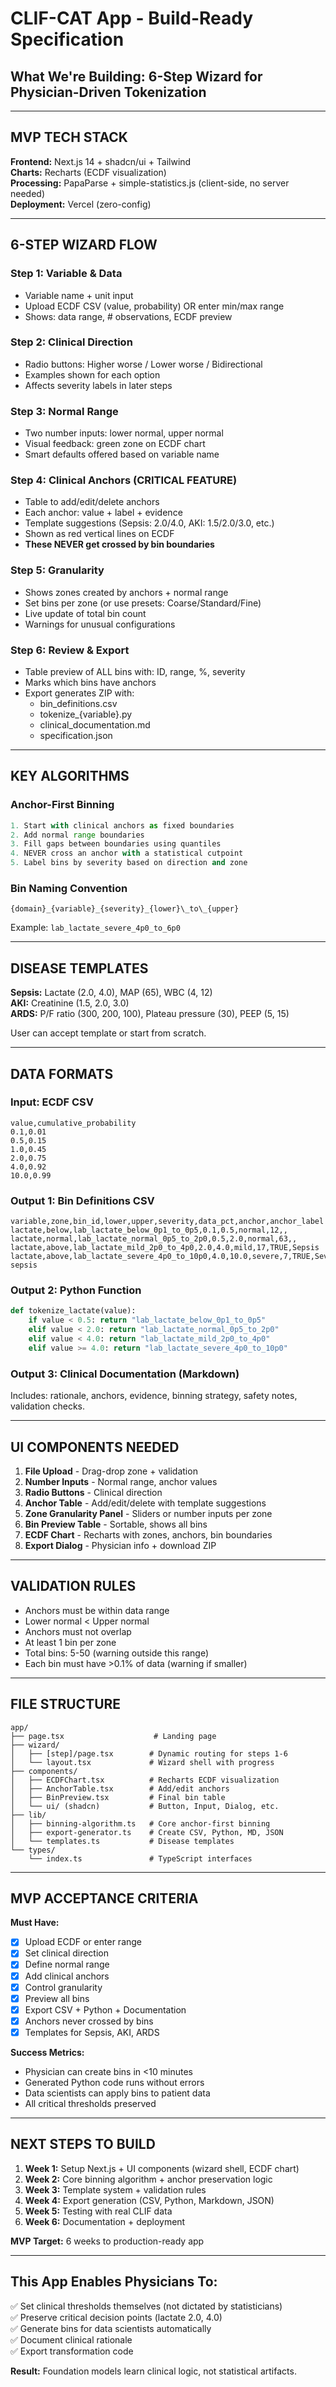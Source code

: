 # CLIF-CAT App - Build-Ready Specification

## What We're Building: 6-Step Wizard for Physician-Driven Tokenization

---

## MVP TECH STACK

**Frontend:** Next.js 14 + shadcn/ui + Tailwind  
**Charts:** Recharts (ECDF visualization)  
**Processing:** PapaParse + simple-statistics.js (client-side, no server needed)  
**Deployment:** Vercel (zero-config)

---

## 6-STEP WIZARD FLOW

### Step 1: Variable & Data
- Variable name + unit input
- Upload ECDF CSV (value, probability) OR enter min/max range
- Shows: data range, # observations, ECDF preview

### Step 2: Clinical Direction
- Radio buttons: Higher worse / Lower worse / Bidirectional
- Examples shown for each option
- Affects severity labels in later steps

### Step 3: Normal Range
- Two number inputs: lower normal, upper normal
- Visual feedback: green zone on ECDF chart
- Smart defaults offered based on variable name

### Step 4: Clinical Anchors (CRITICAL FEATURE)
- Table to add/edit/delete anchors
- Each anchor: value + label + evidence
- Template suggestions (Sepsis: 2.0/4.0, AKI: 1.5/2.0/3.0, etc.)
- Shown as red vertical lines on ECDF
- **These NEVER get crossed by bin boundaries**

### Step 5: Granularity
- Shows zones created by anchors + normal range
- Set bins per zone (or use presets: Coarse/Standard/Fine)
- Live update of total bin count
- Warnings for unusual configurations

### Step 6: Review & Export
- Table preview of ALL bins with: ID, range, %, severity
- Marks which bins have anchors
- Export generates ZIP with:
  - bin_definitions.csv
  - tokenize_{variable}.py
  - clinical_documentation.md
  - specification.json

---

## KEY ALGORITHMS

### Anchor-First Binning
```python
1. Start with clinical anchors as fixed boundaries
2. Add normal range boundaries
3. Fill gaps between boundaries using quantiles
4. NEVER cross an anchor with a statistical cutpoint
5. Label bins by severity based on direction and zone
```

### Bin Naming Convention
`{domain}_{variable}_{severity}_{lower}\_to\_{upper}`

Example: `lab_lactate_severe_4p0_to_6p0`

---

## DISEASE TEMPLATES

**Sepsis:** Lactate (2.0, 4.0), MAP (65), WBC (4, 12)  
**AKI:** Creatinine (1.5, 2.0, 3.0)  
**ARDS:** P/F ratio (300, 200, 100), Plateau pressure (30), PEEP (5, 15)

User can accept template or start from scratch.

---

## DATA FORMATS

### Input: ECDF CSV
```csv
value,cumulative_probability
0.1,0.01
0.5,0.15
1.0,0.45
2.0,0.75
4.0,0.92
10.0,0.99
```

### Output 1: Bin Definitions CSV
```csv
variable,zone,bin_id,lower,upper,severity,data_pct,anchor,anchor_label
lactate,below,lab_lactate_below_0p1_to_0p5,0.1,0.5,normal,12,,
lactate,normal,lab_lactate_normal_0p5_to_2p0,0.5,2.0,normal,63,,
lactate,above,lab_lactate_mild_2p0_to_4p0,2.0,4.0,mild,17,TRUE,Sepsis
lactate,above,lab_lactate_severe_4p0_to_10p0,4.0,10.0,severe,7,TRUE,Severe sepsis
```

### Output 2: Python Function
```python
def tokenize_lactate(value):
    if value < 0.5: return "lab_lactate_below_0p1_to_0p5"
    elif value < 2.0: return "lab_lactate_normal_0p5_to_2p0"
    elif value < 4.0: return "lab_lactate_mild_2p0_to_4p0"
    elif value >= 4.0: return "lab_lactate_severe_4p0_to_10p0"
```

### Output 3: Clinical Documentation (Markdown)
Includes: rationale, anchors, evidence, binning strategy, safety notes, validation checks.

---

## UI COMPONENTS NEEDED

1. **File Upload** - Drag-drop zone + validation
2. **Number Inputs** - Normal range, anchor values
3. **Radio Buttons** - Clinical direction
4. **Anchor Table** - Add/edit/delete with template suggestions
5. **Zone Granularity Panel** - Sliders or number inputs per zone
6. **Bin Preview Table** - Sortable, shows all bins
7. **ECDF Chart** - Recharts with zones, anchors, bin boundaries
8. **Export Dialog** - Physician info + download ZIP

---

## VALIDATION RULES

- Anchors must be within data range
- Lower normal < Upper normal
- Anchors must not overlap
- At least 1 bin per zone
- Total bins: 5-50 (warning outside this range)
- Each bin must have >0.1% of data (warning if smaller)

---

## FILE STRUCTURE

```
app/
├── page.tsx                    # Landing page
├── wizard/
│   ├── [step]/page.tsx        # Dynamic routing for steps 1-6
│   └── layout.tsx             # Wizard shell with progress
├── components/
│   ├── ECDFChart.tsx          # Recharts ECDF visualization
│   ├── AnchorTable.tsx        # Add/edit anchors
│   ├── BinPreview.tsx         # Final bin table
│   └── ui/ (shadcn)           # Button, Input, Dialog, etc.
├── lib/
│   ├── binning-algorithm.ts   # Core anchor-first binning
│   ├── export-generator.ts    # Create CSV, Python, MD, JSON
│   └── templates.ts           # Disease templates
└── types/
    └── index.ts               # TypeScript interfaces
```

---

## MVP ACCEPTANCE CRITERIA

**Must Have:**
- [x] Upload ECDF or enter range
- [x] Set clinical direction
- [x] Define normal range
- [x] Add clinical anchors
- [x] Control granularity
- [x] Preview all bins
- [x] Export CSV + Python + Documentation
- [x] Anchors never crossed by bins
- [x] Templates for Sepsis, AKI, ARDS

**Success Metrics:**
- Physician can create bins in <10 minutes
- Generated Python code runs without errors
- Data scientists can apply bins to patient data
- All critical thresholds preserved

---

## NEXT STEPS TO BUILD

1. **Week 1:** Setup Next.js + UI components (wizard shell, ECDF chart)
2. **Week 2:** Core binning algorithm + anchor preservation logic
3. **Week 3:** Template system + validation rules
4. **Week 4:** Export generation (CSV, Python, Markdown, JSON)
5. **Week 5:** Testing with real CLIF data
6. **Week 6:** Documentation + deployment

**MVP Target:** 6 weeks to production-ready app

---

## This App Enables Physicians To:

✅ Set clinical thresholds themselves (not dictated by statisticians)  
✅ Preserve critical decision points (lactate 2.0, 4.0)  
✅ Generate bins for data scientists automatically  
✅ Document clinical rationale  
✅ Export transformation code  

**Result:** Foundation models learn clinical logic, not statistical artifacts.
